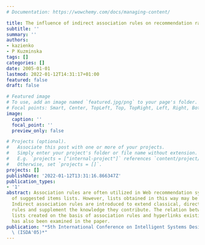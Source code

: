 ```yaml
---
# Documentation: https://wowchemy.com/docs/managing-content/

title: The influence of indirect association rules on recommendation ranking lists
subtitle: ''
summary: ''
authors:
- kazienko
- P Kuzminska
tags: []
categories: []
date: 2005-01-01
lastmod: 2022-01-12T14:31:17+01:00
featured: false
draft: false

# Featured image
# To use, add an image named `featured.jpg/png` to your page's folder.
# Focal points: Smart, Center, TopLeft, Top, TopRight, Left, Right, BottomLeft, Bottom, BottomRight.
image:
  caption: ''
  focal_point: ''
  preview_only: false

# Projects (optional).
#   Associate this post with one or more of your projects.
#   Simply enter your project's folder or file name without extension.
#   E.g. `projects = ["internal-project"]` references `content/project/deep-learning/index.md`.
#   Otherwise, set `projects = []`.
projects: []
publishDate: '2022-01-12T13:31:16.866347Z'
publication_types:
- '1'
abstract: Association rules are often utilized in Web recommendation systems for creation
  of suggested items lists. However, lists obtained in this way may be too short.
  Indirect association rules are introduced to extend classical, direct association
  rules and supplement the knowledge they contribute. The relation between ranking
  lists created on the basis of association rules and hyperlinks existing on Web pages
  has also been examined in the paper.
publication: "*5th International Conference on Intelligent Systems Design and Applications\
  \ (ISDA'05)*"
---
```

